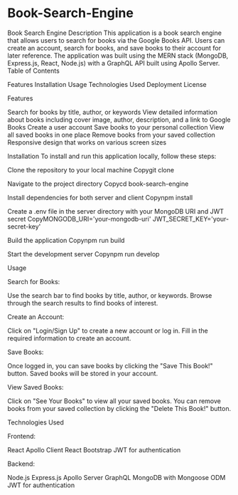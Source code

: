 # Book-Search-Engine


Book Search Engine
Description
This application is a book search engine that allows users to search for books via the Google Books API. Users can create an account, search for books, and save books to their account for later reference. The application was built using the MERN stack (MongoDB, Express.js, React, Node.js) with a GraphQL API built using Apollo Server.
Table of Contents

Features
Installation
Usage
Technologies Used
Deployment
License

Features

Search for books by title, author, or keywords
View detailed information about books including cover image, author, description, and a link to Google Books
Create a user account
Save books to your personal collection
View all saved books in one place
Remove books from your saved collection
Responsive design that works on various screen sizes

Installation
To install and run this application locally, follow these steps:

Clone the repository to your local machine
Copygit clone <repository-url>

Navigate to the project directory
Copycd book-search-engine

Install dependencies for both server and client
Copynpm install

Create a .env file in the server directory with your MongoDB URI and JWT secret
CopyMONGODB_URI='your-mongodb-uri'
JWT_SECRET_KEY='your-secret-key'

Build the application
Copynpm run build

Start the development server
Copynpm run develop


Usage

Search for Books:

Use the search bar to find books by title, author, or keywords.
Browse through the search results to find books of interest.


Create an Account:

Click on "Login/Sign Up" to create a new account or log in.
Fill in the required information to create an account.


Save Books:

Once logged in, you can save books by clicking the "Save This Book!" button.
Saved books will be stored in your account.


View Saved Books:

Click on "See Your Books" to view all your saved books.
You can remove books from your saved collection by clicking the "Delete This Book!" button.



Technologies Used

Frontend:

React
Apollo Client
React Bootstrap
JWT for authentication


Backend:

Node.js
Express.js
Apollo Server
GraphQL
MongoDB with Mongoose ODM
JWT for authentication